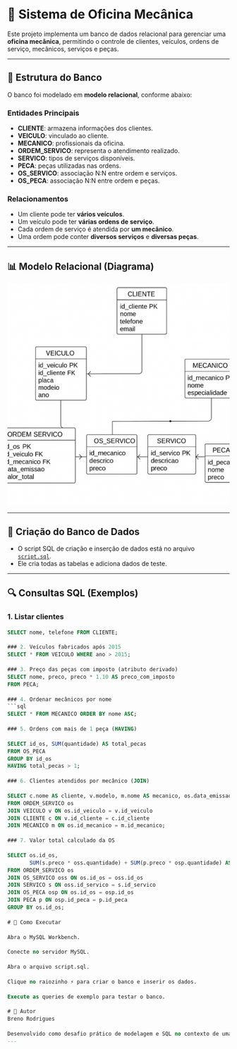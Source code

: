 # 📌 Sistema de Oficina Mecânica

Este projeto implementa um banco de dados relacional para gerenciar uma **oficina mecânica**, permitindo o controle de clientes, veículos, ordens de serviço, mecânicos, serviços e peças.

---

## 🔧 Estrutura do Banco

O banco foi modelado em **modelo relacional**, conforme abaixo:

### Entidades Principais
- **CLIENTE**: armazena informações dos clientes.
- **VEICULO**: vinculado ao cliente.
- **MECANICO**: profissionais da oficina.
- **ORDEM_SERVICO**: representa o atendimento realizado.
- **SERVICO**: tipos de serviços disponíveis.
- **PECA**: peças utilizadas nas ordens.
- **OS_SERVICO**: associação N:N entre ordem e serviços.
- **OS_PECA**: associação N:N entre ordem e peças.

### Relacionamentos
- Um cliente pode ter **vários veículos**.
- Um veículo pode ter **várias ordens de serviço**.
- Cada ordem de serviço é atendida por **um mecânico**.
- Uma ordem pode conter **diversos serviços** e **diversas peças**.

---

## 📊 Modelo Relacional (Diagrama)

<p align="center">
  <img src="diagramasql.png" alt="Diagrama SQL" width="600"/>
</p>

---

## 💾 Criação do Banco de Dados

- O script SQL de criação e inserção de dados está no arquivo [`script.sql`](script.sql).  
- Ele cria todas as tabelas e adiciona dados de teste.

---

## 🔍 Consultas SQL (Exemplos)

### 1. Listar clientes
```sql
SELECT nome, telefone FROM CLIENTE;

### 2. Veículos fabricados após 2015
SELECT * FROM VEICULO WHERE ano > 2015;

### 3. Preço das peças com imposto (atributo derivado)
SELECT nome, preco, preco * 1.10 AS preco_com_imposto
FROM PECA;

### 4. Ordenar mecânicos por nome
```sql
SELECT * FROM MECANICO ORDER BY nome ASC;

### 5. Ordens com mais de 1 peça (HAVING)

SELECT id_os, SUM(quantidade) AS total_pecas
FROM OS_PECA
GROUP BY id_os
HAVING total_pecas > 1;

### 6. Clientes atendidos por mecânico (JOIN)

SELECT c.nome AS cliente, v.modelo, m.nome AS mecanico, os.data_emissao
FROM ORDEM_SERVICO os
JOIN VEICULO v ON os.id_veiculo = v.id_veiculo
JOIN CLIENTE c ON v.id_cliente = c.id_cliente
JOIN MECANICO m ON os.id_mecanico = m.id_mecanico;

### 7. Valor total calculado da OS

SELECT os.id_os,
       SUM(s.preco * oss.quantidade) + SUM(p.preco * osp.quantidade) AS valor_total
FROM ORDEM_SERVICO os
JOIN OS_SERVICO oss ON os.id_os = oss.id_os
JOIN SERVICO s ON oss.id_servico = s.id_servico
JOIN OS_PECA osp ON os.id_os = osp.id_os
JOIN PECA p ON osp.id_peca = p.id_peca
GROUP BY os.id_os;

# 🚀 Como Executar

Abra o MySQL Workbench.

Conecte no servidor MySQL.

Abra o arquivo script.sql.

Clique no raiozinho ⚡ para criar o banco e inserir os dados.

Execute as queries de exemplo para testar o banco.

# 📌 Autor
Breno Rodrigues 

Desenvolvido como desafio prático de modelagem e SQL no contexto de uma oficina mecânica.
---


